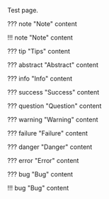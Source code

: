 Test page.


??? note "Note"
    content

!!! note "Note"
    content

??? tip "Tips"
    content

??? abstract "Abstract"
    content

??? info "Info"
    content

??? success "Success"
    content

??? question "Question"
    content

??? warning "Warning"
    content

??? failure "Failure"
    content

??? danger "Danger"
    content

??? error "Error"
    content

??? bug "Bug"
    content

!!! bug "Bug"
    content
